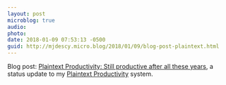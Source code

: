```yaml
---
layout: post
microblog: true
audio: 
photo: 
date: 2018-01-09 07:53:13 -0500
guid: http://mjdescy.micro.blog/2018/01/09/blog-post-plaintext.html
---
```

Blog post: [Plaintext Productivity: Still productive after all these years](https://mjdescy.me/2018/01/09/plaintext-productivity-still-productive-after-all-these-years/), a status update to my [Plaintext Productivity](http://plaintext-productivity.net) system.
